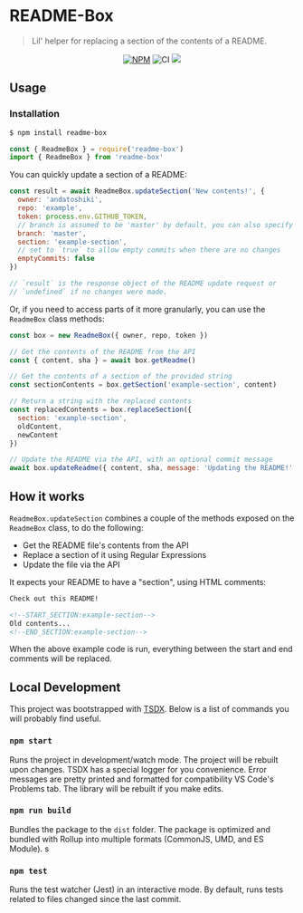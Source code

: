 # README-Box
> Lil' helper for replacing a section of the contents of a README.
<p align="center"><a href="https://npmjs.com/package/@andatoshiki/readme-box"><img src="https://badgen.net/npm/v/readme-box" alt="NPM"></a> <img alt="CI" src="https://github.com/andatoshiki/readme-box/workflows/CI/badge.svg" /> <a href="https://codecov.io/gh/andatoshiki/readme-box/"><a href="https://codecov.io/gh/andatoshiki/readme-box" > 
 <img src="https://codecov.io/gh/andatoshiki/readme-box/branch/master/graph/badge.svg?token=FYjxHd1Z8C"/> 
 </a>

## Usage

### Installation

```sh
$ npm install readme-box
```

```js
const { ReadmeBox } = require('readme-box')
import { ReadmeBox } from 'readme-box'
```

You can quickly update a section of a README:

```js
const result = await ReadmeBox.updateSection('New contents!', {
  owner: 'andatoshiki',
  repo: 'example',
  token: process.env.GITHUB_TOKEN,
  // branch is assumed to be 'master' by default, you can also specify `branch: 'master'`
  branch: 'master',
  section: 'example-section',
  // set to `true` to allow empty commits when there are no changes
  emptyCommits: false
})

// `result` is the response object of the README update request or
// `undefined` if no changes were made.
```

Or, if you need to access parts of it more granularly, you can use the `ReadmeBox` class methods:

```js
const box = new ReadmeBox({ owner, repo, token })

// Get the contents of the README from the API
const { content, sha } = await box.getReadme()

// Get the contents of a section of the provided string
const sectionContents = box.getSection('example-section', content)

// Return a string with the replaced contents
const replacedContents = box.replaceSection({
  section: 'example-section',
  oldContent,
  newContent
})

// Update the README via the API, with an optional commit message
await box.updateReadme({ content, sha, message: 'Updating the README!' })
```

## How it works

`ReadmeBox.updateSection` combines a couple of the methods exposed on the `ReadmeBox` class, to do the following:

- Get the README file's contents from the API
- Replace a section of it using Regular Expressions
- Update the file via the API

It expects your README to have a "section", using HTML comments:

```html
Check out this README!

<!--START_SECTION:example-section-->
Old contents...
<!--END_SECTION:example-section-->
```

When the above example code is run, everything between the start and end comments will be replaced.

## Local Development

This project was bootstrapped with [TSDX](https://github.com/jaredpalmer/tsdx). Below is a list of commands you will probably find useful.

### `npm start`

Runs the project in development/watch mode. The project will be rebuilt upon changes. TSDX has a special logger for you convenience. Error messages are pretty printed and formatted for compatibility VS Code's Problems tab. The library will be rebuilt if you make edits.

### `npm run build`

Bundles the package to the `dist` folder.
The package is optimized and bundled with Rollup into multiple formats (CommonJS, UMD, and ES Module).
s

### `npm test`

Runs the test watcher (Jest) in an interactive mode.
By default, runs tests related to files changed since the last commit.
